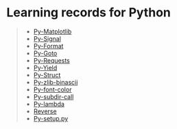 # Learning records for Python

> - [Py-Matplotlib](https://nbviewer.jupyter.org/github/openxzx/learn-records/blob/master/python/matplot/py-matplotlib.ipynb)
> - [Py-Signal](https://nbviewer.jupyter.org/github/openxzx/learn-records/blob/master/python/signal/py-signal.ipynb)
> - [Py-Format](https://nbviewer.jupyter.org/github/openxzx/learn-records/blob/master/python/format/py-format.ipynb)
> - [Py-Goto](https://nbviewer.jupyter.org/github/openxzx/learn-records/blob/master/python/goto/py-goto.ipynb)
> - [Py-Requests](https://nbviewer.jupyter.org/github/openxzx/learn-records/blob/master/python/py-requests.ipynb)
> - [Py-Yield](https://nbviewer.jupyter.org/github/openxzx/learn-records/blob/master/python/yield/py-yield.ipynb)
> - [Py-Struct](https://nbviewer.jupyter.org/github/openxzx/learn-records/blob/master/python/struct/py-struct.ipynb)
> - [Py-zlib-binascii](https://nbviewer.jupyter.org/github/openxzx/learn-records/blob/master/python/zlib-binascii/py-zlib-binascii.ipynb)
> - [Py-font-color](https://nbviewer.jupyter.org/github/openxzx/learn-records/blob/master/python/font-color/py-font-color.ipynb)
> - [Py-subdir-call](https://nbviewer.jupyter.org/github/openxzx/learn-records/blob/master/python/subdir-call/py-subdir-call.ipynb)
> - [Py-lambda](https://nbviewer.jupyter.org/github/openxzx/learn-records/blob/master/python/lambda/py-lambda.ipynb)
> - [Reverse](https://nbviewer.jupyter.org/github/openxzx/learn-records/blob/master/python/reverse/py-reverse.ipynb)
> - [Py-setup.py](https://nbviewer.jupyter.org/github/openxzx/learn-records/blob/master/python/setup/py-setup.ipynb)
